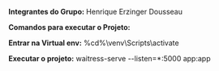 **Integrantes do Grupo:**
Henrique Erzinger Dousseau

**Comandos para executar o Projeto:**

**Entrar na Virtual env:**
%cd%\venv\Scripts\activate

**Executar o projeto:**
waitress-serve --listen=*:5000 app:app

